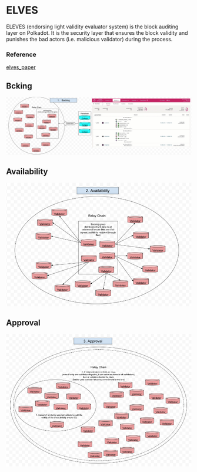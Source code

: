 # ELVES

ELEVES (endorsing light validity evaluator system) is the block auditing layer on Polkadot.
It is the security layer that ensures the block validity and punishes the bad actors (i.e. malicious validator) during the process.

### Reference
[elves_paper](https://eprint.iacr.org/2024/961.pdf)

## Bcking
![backing](img/backing.png)

## Availability
![availability](img/availability.png)

## Approval
![approval](img/approval.png)
